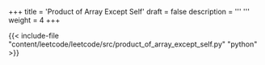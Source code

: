 +++
title = 'Product of Array Except Self'
draft = false
description =  '''
'''
weight = 4
+++

{{< include-file "content/leetcode/leetcode/src/product_of_array_except_self.py" "python" >}}
